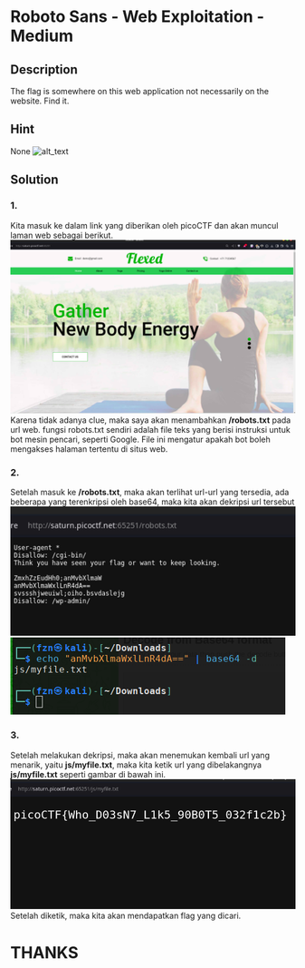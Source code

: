 # Roboto Sans - Web Exploitation - Medium

## Description
The flag is somewhere on this web application not necessarily on the website. Find it. 

## Hint
None
![alt_text](?raw=true)

## Solution

### 1.
Kita masuk ke dalam link yang diberikan oleh picoCTF dan akan muncul laman web sebagai berikut.  
![alt_text](https://github.com/fauznazz-afk/ctf-writeup/blob/main/Documentation/RobotSans/Screenshot%20From%202025-02-27%2021-00-59.png?raw=true)
Karena tidak adanya clue, maka saya akan menambahkan **/robots.txt** pada url web. fungsi robots.txt sendiri adalah file teks yang berisi instruksi untuk bot mesin pencari, seperti Google. File ini mengatur apakah bot boleh mengakses halaman tertentu di situs web.  

### 2. 
Setelah masuk ke **/robots.txt**, maka akan terlihat url-url yang tersedia, ada beberapa yang terenkripsi oleh base64, maka kita akan dekripsi url tersebut  
![alt_text](https://github.com/fauznazz-afk/ctf-writeup/blob/main/Documentation/RobotSans/Screenshot%20From%202025-02-27%2021-01-17.png?raw=true)   
![alt_text](https://github.com/fauznazz-afk/ctf-writeup/blob/main/Documentation/RobotSans/Screenshot%20From%202025-02-27%2021-03-06.png?raw=true)  

### 3.
Setelah melakukan dekripsi, maka akan menemukan kembali url yang menarik, yaitu **js/myfile.txt**, maka kita ketik url yang dibelakangnya **js/myfile.txt** seperti gambar di bawah ini.  
![alt_text](https://github.com/fauznazz-afk/ctf-writeup/blob/main/Documentation/RobotSans/Screenshot%20From%202025-02-27%2021-03-33.png?raw=true)  
Setelah diketik, maka kita akan mendapatkan flag yang dicari.

# THANKS

